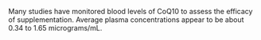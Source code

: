 Many studies have monitored blood levels of CoQ10 to assess the efficacy of supplementation. Average plasma concentrations appear to be about 0.34 to 1.65 micrograms/mL.
